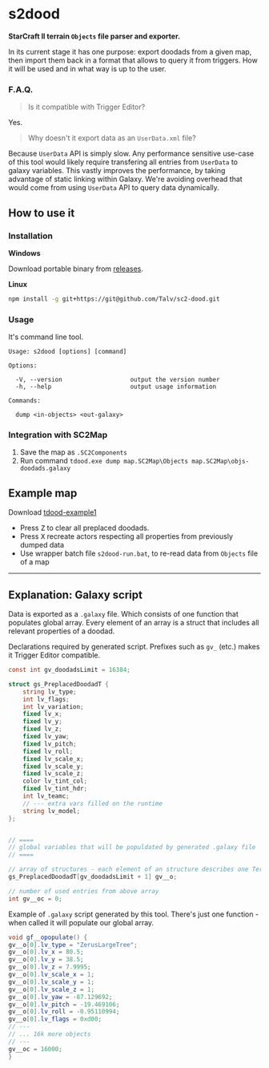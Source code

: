 # s2dood

**StarCraft II terrain `Objects` file parser and exporter.**

In its current stage it has one purpose: export doodads from a given map, then import them back in a format that allows to query it from triggers. How it will be used and in what way is up to the user.

### F.A.Q.

>Is it compatible with Trigger Editor?

Yes.

>Why doesn't it export data as an `UserData.xml` file?

Because `UserData` API is simply slow. Any performance sensitive use-case of this tool would likely require transfering all entries from `UserData` to galaxy variables. This vastly improves the performance, by taking advantage of static linking within Galaxy. We're avoiding overhead that would come from using `UserData` API to query data dynamically.

## How to use it

### Installation

**Windows**

Download portable binary from [releases](https://github.com/Talv/sc2-dood/releases).

**Linux**

```sh
npm install -g git+https://git@github.com/Talv/sc2-dood.git
```

### Usage

It's command line tool.

```
Usage: s2dood [options] [command]

Options:

  -V, --version                   output the version number
  -h, --help                      output usage information

Commands:

  dump <in-objects> <out-galaxy>
```

### Integration with SC2Map

1. Save the map as `.SC2Components`
2. Run command `tdood.exe dump map.SC2Map\Objects map.SC2Map\objs-doodads.galaxy`

## Example map

Download [tdood-example1](https://github.com/Talv/sc2-dood/releases/download/v0.2.0/tdood-example1.zip)

- Press <kbd>Z</kbd> to clear all preplaced doodads.
- Press <kbd>X</kbd> recreate actors respecting all properties from previously dumped data
- Use wrapper batch file `s2dood-run.bat`, to re-read data from `Objects` file of a map

---

## Explanation: Galaxy script

Data is exported as a `.galaxy` file. Which consists of one function that populates global array. Every element of an array is a struct that includes all relevant properties of a doodad.

Declarations required by generated script. Prefixes such as `gv_` (etc.) makes it Trigger Editor compatible.

```cs
const int gv_doodadsLimit = 16384;

struct gs_PreplacedDoodadT {
    string lv_type;
    int lv_flags;
    int lv_variation;
    fixed lv_x;
    fixed lv_y;
    fixed lv_z;
    fixed lv_yaw;
    fixed lv_pitch;
    fixed lv_roll;
    fixed lv_scale_x;
    fixed lv_scale_y;
    fixed lv_scale_z;
    color lv_tint_col;
    fixed lv_tint_hdr;
    int lv_teamc;
    // --- extra vars filled on the runtime
    string lv_model;
};


// ====
// global variables that will be populdated by generated .galaxy file
// ====

// array of structures - each element of an structure describes one Terrain Doodad
gs_PreplacedDoodadT[gv_doodadsLimit + 1] gv__o;

// number of used entries from above array
int gv__oc = 0;
```

Example of `.galaxy` script generated by this tool. There's just one function - when called it will populate our global array.

```cs
void gf__opopulate() {
gv__o[0].lv_type = "ZerusLargeTree";
gv__o[0].lv_x = 80.5;
gv__o[0].lv_y = 38.5;
gv__o[0].lv_z = 7.9995;
gv__o[0].lv_scale_x = 1;
gv__o[0].lv_scale_y = 1;
gv__o[0].lv_scale_z = 1;
gv__o[0].lv_yaw = -87.129692;
gv__o[0].lv_pitch = -19.469106;
gv__o[0].lv_roll = -0.95110994;
gv__o[0].lv_flags = 0xd00;
// ---
// ... 16k more objects
// ---
gv__oc = 16000;
}
```
